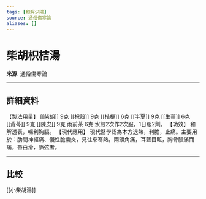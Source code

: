 ```yaml
---
tags: [和解少陽]
source: 通俗傷寒論
aliases: []
---
```


# 柴胡枳桔湯

**來源**: 通俗傷寒論  

---

## 詳細資料
【製法用量】 [[柴胡]] 9克 [[枳殼]] 9克 [[桔梗]] 6克 [[半夏]] 9克 [[生薑]] 6克 [[黃芩]] 9克 [[陳皮]] 9克
雨前茶
6克
水煎2次作2次服，1日服2劑。
【功效】
和解透表，暢利胸膈。
【現代應用】
現代醫學認為本方退熱，利膽，止痛。主要用於：肋間神經痛、慢性膽囊炎，見往來寒熱，兩頭角痛，耳聾目眩，胸脅脹滿而痛，苔白滑，脈弦者。

---

## 比較
[[小柴胡湯]]
